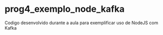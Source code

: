 # prog4_exemplo_node_kafka
Codigo desenvolvido durante a aula para exemplificar uso de NodeJS com Kafka
